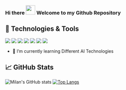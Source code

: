### Hi there <img src="https://raw.githubusercontent.com/milanvarghese/milanvarghese/master/wave.gif" width="30px"> Welcome to my Github Repository

## 🔧 Technologies & Tools
![](https://img.shields.io/badge/Code-Python-informational?style=flat&logo=python&logoColor=white&color=2bbc8a)
![](https://img.shields.io/badge/Tools-VSCode-informational?style=flat&logo=python&logoColor=white&color=2bbc8a)
![](https://img.shields.io/badge/Libraries-Keras-informational?style=flat&logo=python&logoColor=white&color=2bbc8a)
![](https://img.shields.io/badge/Libraries-Heroku-informational?style=flat&logo=python&logoColor=white&color=2bbc8a)
![](https://img.shields.io/badge/Libraries-Streamlit-informational?style=flat&logo=python&logoColor=white&color=2bbc8a)
![](https://img.shields.io/badge/Tools-Colabs-informational?style=flat&logo=python&logoColor=white&color=2bbc8a)
![](https://img.shields.io/badge/Tools-Jupyter-informational?style=flat&logo=python&logoColor=white&color=2bbc8a)

- 🌱 I’m currently learning Different AI Technologies

## &#x1f4c8; GitHub Stats

![Milan's GitHub stats](https://github-readme-stats.vercel.app/api?username=milanvarghese&show_icons=true&theme=radical)
[![Top Langs](https://github-readme-stats.vercel.app/api/top-langs/?username=milanvarghese&hide=Hack&title_color=ffffff&text_color=c9cacc&icon_color=2bbc8a&bg_color=1d1f21&layout=compact)](https://github.com/milanvarghese?tab=repositories)

